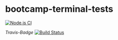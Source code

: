 # bootcamp-terminal-tests

[![Node.js CI](https://github.com/Smindlondz/bootcamp-terminal-tests/actions/workflows/node.js.yml/badge.svg)](https://github.com/Smindlondz/bootcamp-terminal-tests/actions/workflows/node.js.yml)



_Travis-Badge_
[![Build Status](https://travis-ci.org/azu/travis-badge.svg?branch=master)](https://travis-ci.org/azu/travis-badge)
